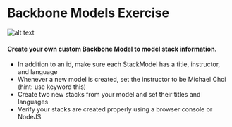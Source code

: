 # Backbone Models Exercise
![alt text](https://gitlab.com/coding-dojo/Pearson-ES6-React-Angular2-Backbone/raw/master/Backbone/exercises/4_1_Backbone_Models/Backbone-Models-1.png)
#### Create your own custom Backbone Model to model stack information.
- In addition to an id, make sure each StackModel has a title, instructor, and language
- Whenever a new model is created, set the instructor to be Michael Choi (hint: use keyword this)
- Create two new stacks from your model and set their titles and languages
- Verify your stacks are created properly using a browser console or NodeJS
